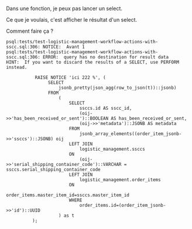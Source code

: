 Dans une fonction, je peux pas lancer un select.

Ce que je voulais, c'est afficher le résultat d'un select.

Comment faire ça ?

```
psql:tests/test-logistic-management-workflow-actions-with-sscc.sql:306: NOTICE:  Avant 1
psql:tests/test-logistic-management-workflow-actions-with-sscc.sql:306: ERROR:  query has no destination for result data
HINT:  If you want to discard the results of a SELECT, use PERFORM instead.
```

               RAISE NOTICE 'ici 222 %', (
                    SELECT 
                        jsonb_pretty(json_agg(row_to_json(t))::jsonb)
                    FROM
                        (
                            SELECT
                                ssccs.id AS sscc_id,
                                (oij->>'has_been_received_or_sent')::BOOLEAN AS has_been_received_or_sent,
                                (oij->>'metadata')::JSONB AS metadata
                            FROM
                                jsonb_array_elements((order_item_jsonb->>'ssccs')::JSONB) oij
                            LEFT JOIN
                                logistic_management.ssccs
                            ON
                                (oij->>'serial_shipping_container_code')::VARCHAR = ssccs.serial_shipping_container_code
                            LEFT JOIN
                                logistic_management.order_items
                            ON
                                order_items.master_item_id=ssccs.master_item_id
                            WHERE
                                order_items.id=(order_item_jsonb->>'id')::UUID
                        ) as t
              );
